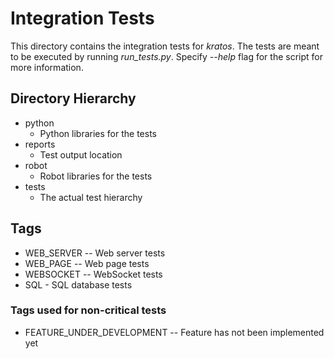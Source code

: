 # Integration Tests

This directory contains the integration tests for *kratos*.
The tests are meant to be executed by running *run_tests.py*.
Specify *--help* flag for the script for more information.

## Directory Hierarchy
- python
    - Python libraries for the tests
- reports
    - Test output location
- robot
    - Robot libraries for the tests
- tests
    - The actual test hierarchy

## Tags

- WEB_SERVER -- Web server tests
- WEB_PAGE -- Web page tests
- WEBSOCKET -- WebSocket tests
- SQL - SQL database tests

### Tags used for non-critical tests

- FEATURE_UNDER_DEVELOPMENT -- Feature has not been implemented yet
